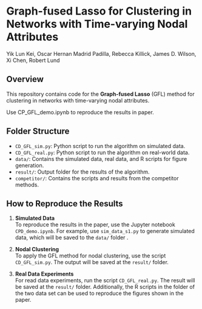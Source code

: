 # Graph-fused Lasso for Clustering in Networks with Time-varying Nodal Attributes

Yik Lun Kei, Oscar Hernan Madrid Padilla, Rebecca Killick, James D. Wilson, Xi Chen, Robert Lund

## Overview
This repository contains code for the **Graph-fused Lasso** (GFL) method for clustering in networks with time-varying nodal attributes.

Use CP_GFL_demo.ipynb to reproduce the results in paper. 

## Folder Structure

- `CD_GFL_sim.py`: Python script to run the algorithm on simulated data.
- `CD_GFL_real.py`: Python script to run the algorithm on real-world data.
- `data/`: Contains the simulated data, real data, and R scripts for figure generation.
- `result/`: Output folder for the results of the algorithm.
- `competitor/`: Contains the scripts and results from the competitor methods.

## How to Reproduce the Results

1. **Simulated Data**  
   To reproduce the results in the paper, use the Jupyter notebook `CPD_demo.ipynb`. For example, use `sim_data_s1.py` to generate simulated data, which will be saved to the `data/` folder .

2. **Nodal Clustering**  
   To apply the GFL method for nodal clustering, use the script `CD_GFL_sim.py`. The output will be saved at the `result/` folder. 

3. **Real Data Experiments**  
   For read data experiments, run the script `CD_GFL_real.py`. The result will be saved at the `result/` folder. Additionally, the R scripts in the folder of the two data set can be used to reproduce the figures shown in the paper.
